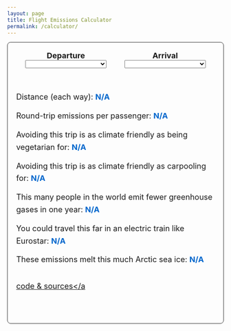 ```yaml
---
layout: page
title: Flight Emissions Calculator
permalink: /calculator/
---
```


<link
  href="https://cdn.jsdelivr.net/npm/select2@4.0.13/dist/css/select2.min.css"
  rel="stylesheet"
/>
<script src="https://cdn.jsdelivr.net/npm/jquery@3.5.0/dist/jquery.min.js"></script>
<script src="https://cdn.jsdelivr.net/npm/select2@4.0.13/dist/js/select2.min.js"></script>

<script type="text/javascript">
  // TODO:
  // - Select round-trip or not
  // - Add more flights? (lower priority)
  // - Fix the flight emissions conversion factor
  // - Add sources
  // - Add example flights, most common routes
  // - Add percentage of carbon budget

  const MILES_PER_KM = 0.6213712;
  const POUNDS_PER_KG = 2.204623;
  const SQ_FT_PER_SQ_M = 10.76391;

  let data = null;
  let departure = null;
  let arrival = null;
  let ghgCdf = null;
  let initialized = false;

  let $departureSelect = null;
  let $arrivalSelect = null;

  function recompute() {
    if (departure === null || arrival === null) return;

    initialized = true;

    const earthRadius = 6378.137; // kilometers
    let dLat = ((arrival.lat - departure.lat) * Math.PI) / 180;
    let dLon = ((arrival.long - departure.long) * Math.PI) / 180;
    let a =
      Math.pow(Math.sin(dLat / 2), 2) +
      Math.pow(Math.sin(dLon / 2), 2) *
        Math.cos((departure.lat * Math.PI) / 180) *
        Math.cos((arrival.lat * Math.PI) / 180);
    let distance = 2 * earthRadius * Math.asin(Math.sqrt(a));

    $("#distance").text(
      (distance * MILES_PER_KM).toLocaleString(undefined, {
        maximumFractionDigits: 0,
      }) +
        " miles or " +
        distance.toLocaleString(undefined, { maximumFractionDigits: 0 }) +
        " km",
    );

    // 88g/km and 1.9x multplier is pretty consensus. Plus 8% for indirect flights and delays.
    const kgCo2PerKm = 0.088 * 1.9 * 1.08;
    let emissions = 2 * distance * kgCo2PerKm;
    $("#emissions").text(
      (emissions / 1000).toLocaleString(undefined, {
        maximumFractionDigits: 1,
      }) + " metric tons CO2 equivalent",
    );

    const vegReductionPerYear = 540.0; // kilograms
    let veg = emissions / vegReductionPerYear;
    $("#veg").text(
      veg.toLocaleString(undefined, { maximumFractionDigits: 1 }) + " years",
    );

    const carpoolReductionPerYear = 1017.0; // kilograms
    let carpool = emissions / carpoolReductionPerYear;
    $("#carpool").text(
      carpool.toLocaleString(undefined, { maximumFractionDigits: 1 }) +
        " years",
    );

    if (ghgCdf !== null) {
      let threshold = ghgCdf.find((e) => e[0] > emissions / 1000);
      let pop = threshold[1];
      if (pop < 1e9) {
        $("#pop").text(
          (pop / 1e6).toLocaleString(undefined, { maximumFractionDigits: 0 }) +
            " million",
        );
      } else {
        $("#pop").text(
          (pop / 1e9).toLocaleString(undefined, { maximumFractionDigits: 1 }) +
            " billion",
        );
      }
    }

    const iceFactor = 0.003; // 3 sq meters per ton of CO2
    let seaice = emissions * iceFactor;
    $("#seaice").text(
      (seaice * SQ_FT_PER_SQ_M).toLocaleString(undefined, {
        maximumFractionDigits: 1,
      }) +
        " square feet or " +
        seaice.toLocaleString(undefined, { maximumFractionDigits: 1 }) +
        " square meters",
    );

    const earthCircum = 40e3; // 40,000km
    const eurostarEmissions = 0.006; // kg per pkm (6 grams)
    let eurostarDist = emissions / eurostarEmissions;
    let timesAroundWorld = eurostarDist / earthCircum;
    $("#eurostar").text(
      timesAroundWorld.toLocaleString(undefined, { maximumFractionDigits: 1 }) +
        " times around the world",
    );
  }

  function setAirports(iata1, iata2) {
    let airport1 = data.find((e) => e.id === iata1);
    let airport2 = data.find((e) => e.id === iata2);
    $departureSelect
      .val(iata1)
      .trigger("change")
      .trigger({ type: "select2:select", params: { data: airport1 } });
    $arrivalSelect
      .val(iata2)
      .trigger("change")
      .trigger({ type: "select2:select", params: { data: airport2 } });
  }

  // Note: the name of this function is hardcoded into the JS file due to JSONP
  // Must use JSONP due to CORS and because Squarespace static assets get redirected
  // from flightfreeusa.org to squarespace.com, so we can't use for storing static assets.
  function jsonpCallback(d) {
    data = d;
    data.forEach((element) => {
      element.text = element.id + " - " + element.name;
    });

    $departureSelect = $("#departure");
    $arrivalSelect = $("#arrival");

    $departureSelect.select2({
      data: data,
      placeholder: "Departure Airport (e.g., SFO)",
    });

    $arrivalSelect.select2({
      data: data,
      placeholder: "Arrival Airport (e.g., JFK)",
    });

    $departureSelect.on("select2:select", function (e) {
      departure = e.params.data;
      recompute();
    });

    $arrivalSelect.on("select2:select", function (e) {
      arrival = e.params.data;
      recompute();
    });

    // Start with some defaults.
    setAirports("SFO", "JFK");
  }

  // Note: The name of this function is hardcoded in the JSONP
  function ghgCallback(d) {
    ghgCdf = d;
    // If we've already started computing, then refresh so that the GHG data shows up.
    if (initialized) recompute();
  }

  $(function () {
    $("#departure").select2({ placeholder: "Loading..." });
    $("#arrival").select2({ placeholder: "Loading..." });
    const url =
      "https://cdn.jsdelivr.net/gh/thenovices/flight-calculator/data/data-jsonp.js";
    $.getJSON(url + "?callback=?");
    const ghgUrl =
      "https://cdn.jsdelivr.net/gh/thenovices/flight-calculator/data/emissions-cdf-jsonp.js";
    $.getJSON(ghgUrl + "?callback=?");
  });
</script>

<style>
  #calculator {
    border: 1px solid #333;
    padding: 20px;
    font-size: 18px;
    display: flex;
    flex-direction: column;
    border-radius: 8px;
    background: rgba(255, 255, 255, 0.05);
    margin-bottom: 30px;
  }

  #airports {
    text-align: center;
    width: 100%;
    display: flex;
    margin-bottom: 20px;
  }

  #airports > * {
    width: 50%;
    padding: 0 10px;
  }

  @media (max-width: 600px) {
    #airports {
      flex-direction: column;
    }

    #airports > * {
      width: 100%;
      margin-top: 10px;
      padding: 0;
    }
  }

  #calculator ul {
    list-style: none;
    padding-left: 0;
  }

  #calculator li {
    margin-top: 15px;
    line-height: 1.6;
  }

  #calculator li span {
    font-weight: bold;
    color: #0066cc;
  }

  a.sources {
    align-self: flex-end;
    margin-top: 20px;
  }
</style>

<div id="calculator">
  <div id="airports">
    <div>
      <div><strong>Departure</strong></div>
      <select
        id="departure"
        class="airport-select"
        name="departure"
        style="width: 90%"
      >
        <option></option>
      </select>
    </div>
    <div>
      <div><strong>Arrival</strong></div>
      <select
        id="arrival"
        class="airport-select"
        name="arrival"
        style="width: 90%"
      >
        <option></option>
      </select>
    </div>
  </div>

  <ul>
    <li>Distance (each way): <span id="distance">N/A</span></li>
    <li>Round-trip emissions per passenger: <span id="emissions">N/A</span></li>
    <li>
      Avoiding this trip is as climate friendly as being vegetarian for:
      <span id="veg">N/A</span>
    </li>
    <li>
      Avoiding this trip is as climate friendly as carpooling for:
      <span id="carpool">N/A</span>
    </li>
    <li>
      This many people in the world emit fewer greenhouse gases in one year:
      <span id="pop">N/A</span>
    </li>
    <li>
      You could travel this far in an electric train like Eurostar:
      <span id="eurostar">N/A</span>
    </li>
    <li>
      These emissions melt this much Arctic sea ice:
      <span id="seaice">N/A</span>
    </li>
  </ul>

  <a class="sources" href="https://github.com/branliu0/flight-calculator"
    >code & sources</a
  >
</div>

